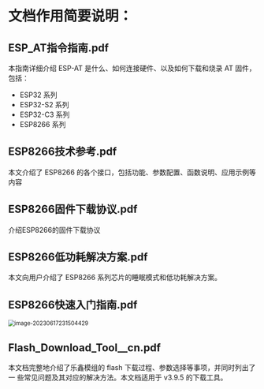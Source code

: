 # 文档作用简要说明：



## ESP_AT指令指南.pdf

本指南详细介绍 ESP-AT 是什么、如何连接硬件、以及如何下载和烧录 AT 固件，包括：

-  ESP32 系列 
- ESP32-S2 系列 
- ESP32-C3 系列 
-  ESP8266 系列





## ESP8266技术参考.pdf

本⽂介绍了 ESP8266 的各个接⼝，包括功能、参数配置、函数说明、应⽤示例等内容



## ESP8266固件下载协议.pdf

介绍ESP8266的固件下载协议



## ESP8266低功耗解决方案.pdf

本⽂向⽤户介绍了 ESP8266 系列芯⽚的睡眠模式和低功耗解决⽅案。





## ESP8266快速入门指南.pdf

<img src="C:/Users/dahu/AppData/Roaming/Typora/typora-user-images/image-20230617231504429.png" alt="image-20230617231504429" style="zoom:80%;" />



## Flash_Download_Tool__cn.pdf

本文档完整地介绍了乐鑫模组的 flash 下载过程、参数选择等事项，并同时列出了一 些常见问题及其对应的解决方法。本文档适用于 v3.9.5 的下载工具。






